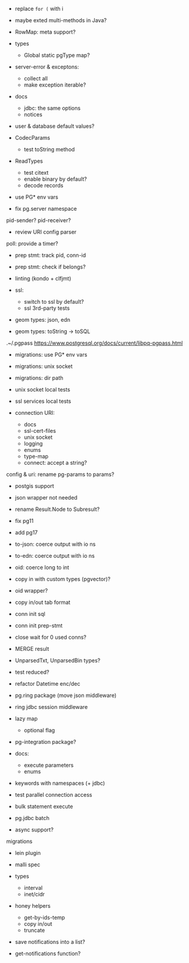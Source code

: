
- replace `for (` with i

- maybe exted multi-methods in Java?

- RowMap: meta support?

- types
  - Global static pgType map?

- server-error & exceptons:
  - collect all
  - make exception iterable?

- docs
  - jdbc: the same options
  - notices

- user & database default values?

- CodecParams
  - test toString method

- ReadTypes
  - test citext
  - enable binary by default?
  - decode records

- use PG* env vars
- fix pg.server namespace

pid-sender?
pid-receiver?

- review URI config parser

poll: provide a timer?

- prep stmt: track pid, conn-id
- prep stmt: check if belongs?

- linting (kondo + clfjmt)

- ssl:
  - switch to ssl by default?
  - ssl 3rd-party tests

- geom types: json, edn
- geom types: toString -> toSQL


.~/.pgpass
https://www.postgresql.org/docs/current/libpq-pgpass.html

- migrations: use PG* env vars
- migrations: unix socket
- migrations: dir path

- unix socket local tests
- ssl services local tests

- connection URI:
  - docs
  - ssl-cert-files
  - unix socket
  - logging
  - enums
  - type-map
  - connect: accept a string?

config & uri: rename pg-params to params?

- postgis support
- json wrapper not needed

- rename Result.Node to Subresult?

- fix pg11
- add pg17

- to-json: coerce output with io ns
- to-edn: coerce output with io ns

- oid: coerce long to int

- copy in with custom types (pgvector)?

- oid wrapper?
- copy in/out tab format
- conn init sql
- conn init prep-stmt
- close wait for 0 used conns?
- MERGE result
- UnparsedTxt, UnparsedBin types?
- test reduced?
- refactor Datetime enc/dec
- pg.ring package (move json middleware)
- ring jdbc session middleware
- lazy map
  - optional flag
- pg-integration package?
- docs:
  - execute parameters
  - enums
- keywords with namespaces (+ jdbc)
- test parallel connection access
- bulk statement execute
- pg.jdbc batch
- async support?

migrations
- lein plugin

- malli spec

- types
  - interval
  - inet/cidr

- honey helpers
  - get-by-ids-temp
  - copy in/out
  - truncate

- save notifications into a list?
- get-notifications function?
